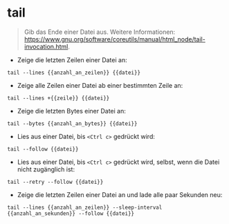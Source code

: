 # tail

> Gib das Ende einer Datei aus.
> Weitere Informationen: <https://www.gnu.org/software/coreutils/manual/html_node/tail-invocation.html>.

- Zeige die letzten Zeilen einer Datei an:

`tail --lines {{anzahl_an_zeilen}} {{datei}}`

- Zeige alle Zeilen einer Datei ab einer bestimmten Zeile an:

`tail --lines +{{zeile}} {{datei}}`

- Zeige die letzten Bytes einer Datei an:

`tail --bytes {{anzahl_an_bytes}} {{datei}}`

- Lies aus einer Datei, bis `<Ctrl c>` gedrückt wird:

`tail --follow {{datei}}`

- Lies aus einer Datei, bis `<Ctrl c>` gedrückt wird, selbst, wenn die Datei nicht zugänglich ist:

`tail --retry --follow {{datei}}`

- Zeige die letzten Zeilen einer Datei an und lade alle paar Sekunden neu:

`tail --lines {{anzahl_an_zeilen}} --sleep-interval {{anzahl_an_sekunden}} --follow {{datei}}`
